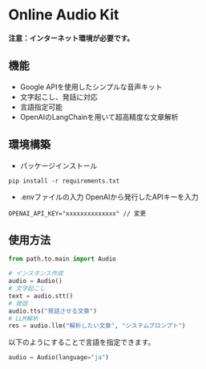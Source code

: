 # Online Audio Kit

**注意：インターネット環境が必要です。**

## 機能
+ Google APIを使用したシンプルな音声キット
+ 文字起こし、発話に対応
+ 言語指定可能
+ OpenAIのLangChainを用いて超高精度な文章解析

## 環境構築
+ パッケージインストール
```
pip install -r requirements.txt
```
+ .envファイルの入力
OpenAIから発行したAPIキーを入力
```sh:.env
OPENAI_API_KEY="xxxxxxxxxxxxxx" // 変更
```
## 使用方法

```python:example.py
from path.to.main import Audio

# インスタンス作成
audio = Audio()
# 文字起こし
text = audio.stt()
# 発話
audio.tts("発話させる文章")
# LLM解析
res = audio.llm("解析したい文章", "システムプロンプト")
```

以下のようにすることで言語を指定できます。
```python
audio = Audio(language="ja")
```